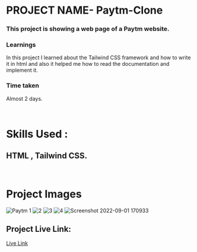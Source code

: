 

# PROJECT NAME-  Paytm-Clone


### This project is showing a web page of a Paytm website.
### Learnings
In this project I learned about the Tailwind CSS framework and how to write it in html and also it helped me how to read the documentation and implement it.
### Time taken
Almost 2 days.

</br>

# Skills Used :

## HTML , Tailwind CSS.

</br>

# Project Images
![Paytm 1](https://user-images.githubusercontent.com/109919457/205488437-b44df510-1b9b-4fb5-bb39-15f6ba1746a0.png)
![2](https://user-images.githubusercontent.com/109919457/205488563-78a7affd-8ea4-44cc-9ec7-04d58ce7127f.png)
![3](https://user-images.githubusercontent.com/109919457/205488565-931dae49-d1be-491b-8005-aea4553ac879.png)
![4](https://user-images.githubusercontent.com/109919457/205488567-b52b85c4-ee87-4df8-98cc-71e43b3b66ea.png)
![Screenshot 2022-09-01 170933](https://user-images.githubusercontent.com/109919457/205488570-87ae0142-f321-419a-a435-243d168b36ef.png)



## Project Live Link:

[Live Link](https://paytmclonetwcss.netlify.app/)


